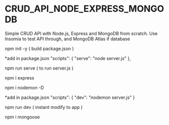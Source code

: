 # CRUD_API_NODE_EXPRESS_MONGODB
  Simple CRUD API with Node.js, Express and MongoDB from scratch.
  Use Insomia to test API through, and MongoDB Atlas if database

npm init -y ( build package.json )

*add in package.json
    "scripts": {
      "serve": "node server.js" 
  },

npm run serve ( to run server.js )

npm i express

npm i nodemon -D

*add in package.json
    "scripts": {
      "dev": "nodemon server.js"
  }

npm run dev ( instant modify to app )

npm i mongoose

